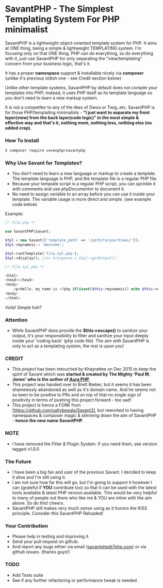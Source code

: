 SavantPHP - The Simplest Templating System For PHP minimalist
=============================================================

SavantPHP is a lightweight object-oriented template system for PHP. It aims at ONE thing, being a simple & lightweight TEMPLATING system. I'm focusing only on that ONE thing. PHP can do everything, so do everything with it, just use SavantPHP for only separating the "view/templating" concern from your business logic, that's it.

It has a proper **namespace** support & installable nicely via **composer** (unlike it's previous oldish one - see Credit section below)

Unlike other template systems, SavantPHP by default does not compile your templates into PHP; instead, it uses PHP itself as its template language so you don't need to learn a new markup system.

It is not a competitor to any of the likes of Dwoo or Twig..etc. SavantPHP is for those PHP/templating minimalists - **"I just want to separate my front layer(view) from the back layer(code logic)" in the most simple & effective way and that's it, nothing more, nothing less, nothing else (no added crap).**

### How To Install

```bash
$ composer require sevenphp/savantphp
```

### Why Use Savant for Templates?


- You don't need to learn a new language or markup to create a template. The template language is PHP, and the template file is a regular PHP file.
- Because your template script is a regular PHP script, you can sprinkle it with comments and use phpDocumentor to document it.
- No need to assign variable to an array before you can use it inside your template. The variable usage is more direct and simple. (see example code below)

Example:

```php
/* file.php */

use SavantPHP\Savant;

$tpl = new Savant(['template_path' => '/path/to/yourViews/']);
$tpl->mynameis = 'Wasseem';

$tpl->setTemplate('file.tpl.php');
$tpl->display(); //or $response = $tpl->getOutput();

```

```php
/* file.tpl.php */

<html>
<head></head>
<body>
    <p>Hello, my name is <?php if(isset($this->mynameis)) echo $this->escape($this->mynameis) ?></p>
<body>
</html>

```

Voila! Simple huh?

### Attention

- While SavantPHP does provide the **$this->escape()** to sanitize your output, it's your responsibility to filter and sanitize your input deeply inside your 'coding back' (php code file). The aim with SavantPHP is only to act as a templating system, the rest is upon you!

### CREDIT

- This project has been retouched by Khayrattee on Dec 2015 to keep the spirit of Savant which was **started & created by The Mighty 'Paul M. Jones' who is the author of [Aura PHP](https://github.com/auraphp).**
- This project was handed over to Brett Bieber, but it seems it has been shamelessly abandoned as well as it's domain name. And he seems not so keen to be positive to PRs and on top of that no single sign of positivity in terms of pushing this project forward - too sad!
- This project is hence a FORK from [https://github.com/saltybeagle/Savant3], but reworked to having namespaces & composer magic & slimming down the aim of SavantPHP - **hence the new name SavantPHP**.

### NOTE

- I have removed the Filter & Plugin System. If you need them, see version tagged v1.0.0

### The Future

- I have been a big fan and user of the previous Savant. I decided to keep it alive and I'm still using it.
- I am not sure how far this will go, but I'm going to support it however I can (grateful if **YOU** contribute too) so that it can be used with the latest tools available & latest PHP version available. This would be very helpful to many of people out there who like me & YOU are inline with the aim above. So do this! cheers.
- SavantPHP still makes very much sense using as it honors the KISS principle. Consider this SavantPHP Reloaded!

### Your Contribution

- Please help in testing and improving it.
- Send your pull request on github.
- And report any bugs either via email (savantphp@7php.com) or via github issues.
(thanks guys!)


### TODO
- Add Tests suite
- See if any further refactoring or performance tweak is needed
